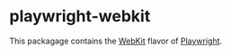 # playwright-webkit
This packagage contains the [WebKit](https://www.webkit.org/) flavor of [Playwright](http://github.com/microsoft/playwright).

